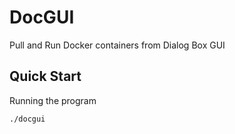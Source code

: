 # DocGUI
Pull and Run Docker containers from Dialog Box GUI

## Quick Start

Running the program
```
./docgui
```